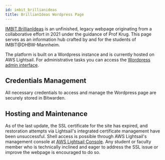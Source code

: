 ```yaml
---
id: imbit_brillianideas
title: BrillianIdeas Wordpress Page
---
```


[IMBIT.BrillianIdeas](https://imbit.brillianideas.com) is an unfinished, legacy webpage originating from a collaborative effort in 2021 under the guidance of Prof Krug. This page serves as an information hub crafted by and for the students of IMBIT@DHBW-Mannheim.

The platform is built on a Wordpress instance and is currently hosted on AWS Lightsail. For administrative tasks you can access the [Wordpress admin interface](https://imbit.brillianideas.com/wp-admin).

## Credentials Management

All necessary credentials to access and manage the Wordpress page are securely stored in Bitwarden.

## Hosting and Maintenance

As of the last update, the SSL certificate for the site has expired, and restoration attempts via Lightsail's integrated certificate management have been unsuccessful.
Shell access is possible through AWS Lightsail's management console at [AWS Lightsail Console](https://lightsail.aws.amazon.com/). Any student or faculty member who is technically inclined and eager to address the SSL issue or improve the webpage is encouraged to do so.